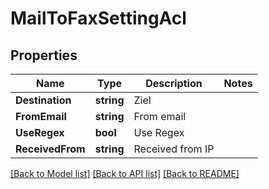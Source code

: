 # MailToFaxSettingAcl

## Properties

Name | Type | Description | Notes
------------ | ------------- | ------------- | -------------
**Destination** | **string** | Ziel | 
**FromEmail** | **string** | From email | 
**UseRegex** | **bool** | Use Regex | 
**ReceivedFrom** | **string** | Received from IP | 

[[Back to Model list]](../README.md#documentation-for-models) [[Back to API list]](../README.md#documentation-for-api-endpoints) [[Back to README]](../README.md)


